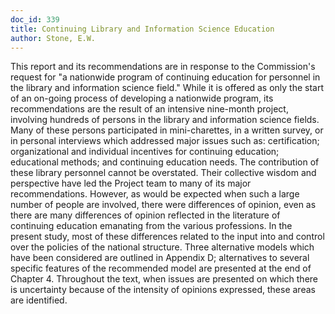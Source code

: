 ```yaml
---
doc_id: 339
title: Continuing Library and Information Science Education
author: Stone, E.W.
---
```


This report and its recommendations are in response to the Commission's
request for "a nationwide program of continuing education for personnel in
the library and information science field."  While it is offered as only the
start of an on-going process of developing a nationwide program, its
recommendations are the result of an intensive nine-month project, involving
hundreds of persons in the library and information science fields.
  Many of these persons participated in mini-charettes, in a written survey,
or in personal interviews which addressed major issues such as: certification;
organizational and individual incentives for continuing education; educational
methods; and continuing education needs.  The contribution of these library
personnel cannot be overstated. Their collective wisdom and perspective
have led the Project team to many of its major recommendations.  However,
as would be expected when such a large number of people are involved,
there were differences of opinion, even as there are many differences of
opinion reflected in the literature of continuing education emanating from
the various professions.  In the present study, most of these differences
related to the input into and control over the policies of the national
structure.  Three alternative models which have been considered are outlined
in Appendix D; alternatives to several specific features of the recommended
model are presented at the end of Chapter 4.  Throughout the text, when issues
are presented on which there is uncertainty because of the intensity of
opinions expressed, these areas are identified.